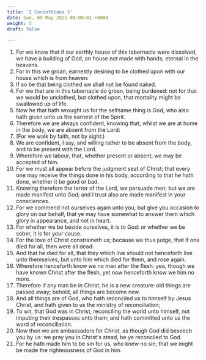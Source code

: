 ```yaml
---
title: '2 Corinthians 5'
date: Sun, 09 May 2021 00:00:01 +0000
weight: 5
draft: false
  
---
```


1. For we know that if our earthly house of this tabernacle were dissolved, we have a building of God, an house not made with hands, eternal in the heavens.
2. For in this we groan, earnestly desiring to be clothed upon with our house which is from heaven:
3. If so be that being clothed we shall not be found naked.
4. For we that are in this tabernacle do groan, being burdened: not for that we would be unclothed, but clothed upon, that mortality might be swallowed up of life.
5. Now he that hath wrought us for the selfsame thing is God, who also hath given unto us the earnest of the Spirit.
6. Therefore we are always confident, knowing that, whilst we are at home in the body, we are absent from the Lord:
7. (For we walk by faith, not by sight:)
8. We are confident, I say, and willing rather to be absent from the body, and to be present with the Lord.
9. Wherefore we labour, that, whether present or absent, we may be accepted of him.
10. For we must all appear before the judgment seat of Christ; that every one may receive the things done in his body, according to that he hath done, whether it be good or bad.
11. Knowing therefore the terror of the Lord, we persuade men; but we are made manifest unto God; and I trust also are made manifest in your consciences.
12. For we commend not ourselves again unto you, but give you occasion to glory on our behalf, that ye may have somewhat to answer them which glory in appearance, and not in heart.
13. For whether we be beside ourselves, it is to God: or whether we be sober, it is for your cause.
14. For the love of Christ constraineth us; because we thus judge, that if one died for all, then were all dead:
15. And that he died for all, that they which live should not henceforth live unto themselves, but unto him which died for them, and rose again.
16. Wherefore henceforth know we no man after the flesh: yea, though we have known Christ after the flesh, yet now henceforth know we him no more.
17. Therefore if any man be in Christ, he is a new creature: old things are passed away; behold, all things are become new.
18. And all things are of God, who hath reconciled us to himself by Jesus Christ, and hath given to us the ministry of reconciliation;
19. To wit, that God was in Christ, reconciling the world unto himself, not imputing their trespasses unto them; and hath committed unto us the word of reconciliation.
20. Now then we are ambassadors for Christ, as though God did beseech you by us: we pray you in Christ's stead, be ye reconciled to God.
21. For he hath made him to be sin for us, who knew no sin; that we might be made the righteousness of God in him.
